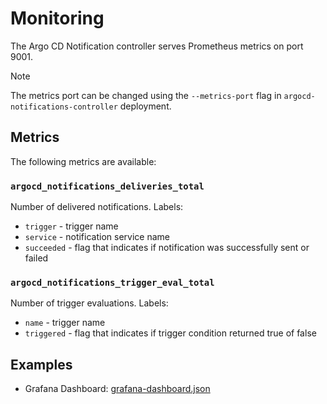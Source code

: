# Monitoring

The Argo CD Notification controller serves Prometheus metrics on port 9001.

> [!NOTE]
> The metrics port can be changed using the `--metrics-port` flag in `argocd-notifications-controller` deployment.

## Metrics 
The following metrics are available:
 
### `argocd_notifications_deliveries_total`
  
 Number of delivered notifications.
 Labels:

* `trigger` - trigger name
* `service` - notification service name
* `succeeded` - flag that indicates if notification was successfully sent or failed

### `argocd_notifications_trigger_eval_total`
  
 Number of trigger evaluations.
 Labels:

* `name` - trigger name 
* `triggered` - flag that indicates if trigger condition returned true of false

## Examples

* Grafana Dashboard: [grafana-dashboard.json](grafana-dashboard.json)

